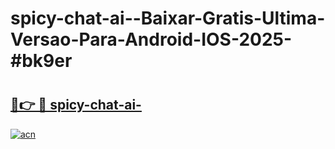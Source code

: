 # spicy-chat-ai--Baixar-Gratis-Ultima-Versao-Para-Android-IOS-2025-#bk9er

# <h2><a href="https://ainizakaria.my?title=spicy-chat-ai-&ref=24M">🔗👉 🔴 spicy-chat-ai-</a></h2>

[![acn](https://github.com/user-attachments/assets/0f9c940e-d8b0-45ae-aac7-cd30a18b3e1c)](https://ainizakaria.my?title=spicy-chat-ai-&ref=24M)

